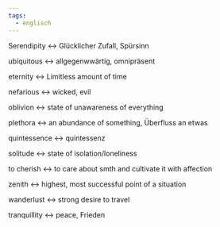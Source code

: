 ```yaml
---
tags:
  - englisch
---
```

Serendipity <-> Glücklicher Zufall, Spürsinn
<!--SR:!2024-07-26,17,292!2024-07-28,17,297-->

ubiquitous <-> allgegenwwärtig, omnipräsent
<!--SR:!2024-07-24,15,290!2024-07-25,14,297-->

eternity <-> Limitless amount of time
<!--SR:!2024-07-23,14,292!2024-07-27,16,297-->

nefarious <-> wicked, evil
<!--SR:!2024-07-26,17,292!2024-07-26,15,297-->

oblivion <-> state of unawareness of everything
<!--SR:!2024-08-31,41,292!2024-07-29,18,305-->

plethora <-> an abundance of something, Überfluss an etwas
<!--SR:!2024-07-28,17,297!2024-07-23,14,292-->

quintessence <-> quintessenz
<!--SR:!2024-07-23,14,292!2024-07-26,15,297-->

solitude <-> state of isolation/loneliness
<!--SR:!2024-07-23,14,290!2024-07-28,17,297-->

to cherish <-> to care about smth and cultivate it with affection
<!--SR:!2024-07-25,14,297!2024-09-01,44,290-->

zenith <-> highest, most successful point of a situation
<!--SR:!2024-07-27,16,305!2024-08-23,36,290-->

wanderlust <-> strong desire to travel
<!--SR:!2024-07-25,14,297!2024-07-22,13,292-->

tranquillity <-> peace, Frieden
<!--SR:!2024-09-09,50,292!2024-07-25,14,297-->
